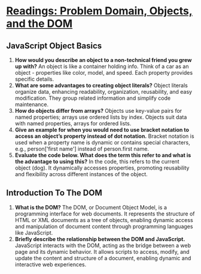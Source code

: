 # [Readings: Problem Domain, Objects, and the DOM](https://github.com/codefellows/seattle-code-201d108/tree/main/class-06)
## JavaScript Object Basics
1. **How would you describe an object to a non-technical friend you grew up with?**  An object is like a container holding info. Think of a car as an object - properties like color, model, and speed. Each property provides specific details.
2. **What are some advantages to creating object literals?** Object literals organize data, enhancing readability, organization, reusability, and easy modification. They group related information and simplify code maintenance.
3. **How do objects differ from arrays?**  Objects use key-value pairs for named properties; arrays use ordered lists by index. Objects suit data with named properties, arrays for ordered lists.
4. **Give an example for when you would need to use bracket notation to access an object’s property instead of dot notation.** Bracket notation is used when a property name is dynamic or contains special characters, e.g., person['first name'] instead of person.first name.
5. **Evaluate the code below. What does the term this refer to and what is the advantage to using this?** In the code, this refers to the current object (dog). It dynamically accesses properties, promoting reusability and flexibility across different instances of the object.

## Introduction To The DOM
1. **What is the DOM?** The DOM, or Document Object Model, is a programming interface for web documents. It represents the structure of HTML or XML documents as a tree of objects, enabling dynamic access and manipulation of document content through programming languages like JavaScript.
2. **Briefly describe the relationship between the DOM and JavaScript.** JavaScript interacts with the DOM, acting as the bridge between a web page and its dynamic behavior. It allows scripts to access, modify, and update the content and structure of a document, enabling dynamic and interactive web experiences.




